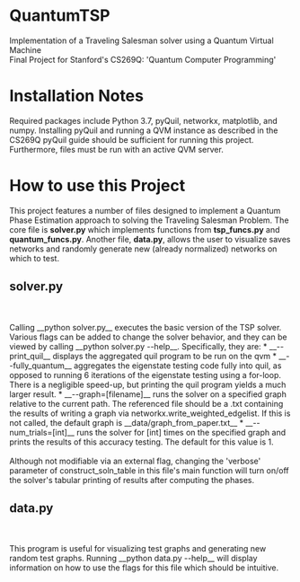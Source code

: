 # QuantumTSP
Implementation of a Traveling Salesman solver using a Quantum Virtual Machine
<br/>
Final Project for Stanford's CS269Q: 'Quantum Computer Programming' 
<br/>
# Installation Notes
Required packages include Python 3.7, pyQuil, networkx, matplotlib, and numpy. Installing pyQuil and running a QVM instance as described in the CS269Q pyQuil guide should be sufficient for running this project. Furthermore, files must be run with an active QVM server.
<br/>
# How to use this Project
This project features a number of files designed to implement a Quantum Phase Estimation approach to solving the Traveling Salesman Problem. The core file is __solver.py__ which implements functions from __tsp_funcs.py__ and __quantum_funcs.py__. Another file, __data.py__, allows the user to visualize saves networks and randomly generate new (already normalized) networks on which to test.

## solver.py
<br/>
<br/>
Calling __python solver.py__ executes the basic version of the TSP solver. Various flags can be added to change the solver behavior, and they can be viewed by calling __python solver.py --help__. Specifically, they are:
* __--print_quil__ displays the aggregated quil program to be run on the qvm 
* __--fully_quantum__ aggregates the eigenstate testing code fully into quil, as opposed to running 6 iterations of the eigenstate testing using a for-loop. There is a negligible speed-up, but printing the quil program yields a much larger result.
* __--graph=[filename]__ runs the solver on a specified graph relative to the current path. The referenced file should be a .txt containing the results of writing a graph via networkx.write_weighted_edgelist. If this is not called, the default graph is __data/graph_from_paper.txt__
* __--num_trials=[int]__ runs the solver for [int] times on the specified graph and prints the results of this accuracy testing. The default for this value is 1. 
<br/>
<br/>
Although not modifiable via an external flag, changing the 'verbose' parameter of construct_soln_table in this file's main function will turn on/off the solver's tabular printing of results after computing the phases.

## data.py
<br/> 
<br/>
This program is useful for visualizing test graphs and generating new random test graphs. Running __python data.py --help__ will display information on how to use the flags for this file which should be intuitive. 

